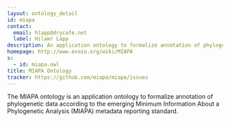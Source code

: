 ```yaml
---
layout: ontology_detail
id: miapa
contact: 
  email: hlapp@drycafe.net
  label: Hilamr Lapp
description: An application ontology to formalize annotation of phylogenetic data.
homepage: http://www.evoio.org/wiki/MIAPA
s: 
  - id: miapa.owl
title: MIAPA Ontology
tracker: https://github.com/miapa/miapa/issues
---
```


The MIAPA ontology is an application ontology to formalize annotation of phylogenetic data according to the emerging Minimum Information About a Phylogenetic Analysis (MIAPA) metadata reporting standard.
